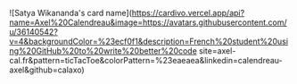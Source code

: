

![Satya Wikananda's card name](https://cardivo.vercel.app/api?name=Axel%20Calendreau&image=https://avatars.githubusercontent.com/u/36140542?v=4&backgroundColor=%23ecf0f1&description=French%20student%20using%20GitHub%20to%20write%20better%20code
site=axel-cal.fr&pattern=ticTacToe&colorPattern=%23eaeaea&linkedin=calendreau-axel&github=calaxo)
